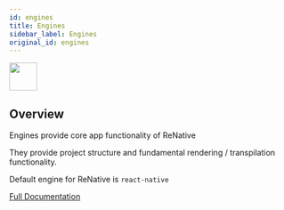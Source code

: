 ```yaml
---
id: engines
title: Engines
sidebar_label: Engines
original_id: engines
---
```


<img className="header-image" src="https://renative.org/img/ic_engine.png" width="50" height="50" />

## Overview

Engines provide core app functionality of ReNative

They provide project structure and fundamental rendering / transpilation functionality.

Default engine for ReNative is `react-native`

[Full Documentation](../engines/engine-rn.md)
